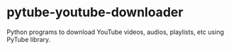 # pytube-youtube-downloader
Python programs to download YouTube videos, audios, playlists, etc using PyTube library. 
